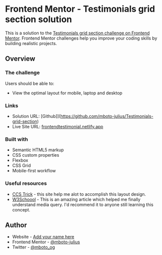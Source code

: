 # Frontend Mentor - Testimonials grid section solution

This is a solution to the [Testimonials grid section challenge on Frontend Mentor](https://www.frontendmentor.io/challenges/testimonials-grid-section-Nnw6J7Un7). Frontend Mentor challenges help you improve your coding skills by building realistic projects.

## Overview

### The challenge

Users should be able to:

- View the optimal layout for mobile, laptop and desktop

### Links

- Solution URL: [Github]](https://github.com/mboto-julius/Testimonials-grid-section)
- Live Site URL: [frontendtestimonial.netlify.app](https://frontendtestimonialgrid.netlify.app/)

### Built with

- Semantic HTML5 markup
- CSS custom properties
- Flexbox
- CSS Grid
- Mobile-first workflow

### Useful resources

- [CCS Trick](https://css-tricks.com/snippets/css/complete-guide-grid/#aa-introduction,) - this site help me alot to accomplish this layout design.
- [W3Schoool](https://www.w3schools.com/css/css_rwd_mediaqueries.asp) - This is an amazing article which helped me finally understand media query. I'd recommend it to anyone still learning this concept.

## Author

- Website - [Add your name here](https://www.your-site.com)
- Frontend Mentor - [@mboto-julius](https://www.frontendmentor.io/profile/mboto-julius)
- Twitter - [@mboto_og](https://www.twitter.com/yourusername)
